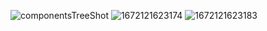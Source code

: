
![componentsTreeShot](https://user-images.githubusercontent.com/112754761/209618548-3e8a4b06-f5b0-4dd4-85d0-8c9e2eeeef36.jpg)
![1672121623174](https://user-images.githubusercontent.com/112754761/209620322-25809100-a37b-4625-97b3-fbcd7983f43c.jpg)
![1672121623183](https://user-images.githubusercontent.com/112754761/209620334-66b78d9e-43da-46c9-a52e-a53ac9161c8b.jpg)
